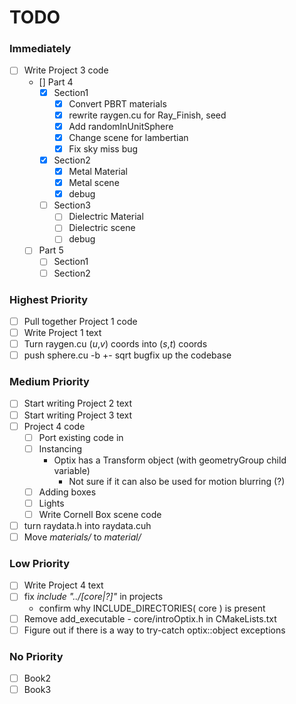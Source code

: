 # TODO #

### Immediately ###
- [ ] Write Project 3 code
  - [] Part 4
    - [x] Section1
      - [x] Convert PBRT materials
      - [x] rewrite raygen.cu for Ray_Finish, seed
      - [x] Add randomInUnitSphere
      - [x] Change scene for lambertian
      - [x] Fix sky miss bug
    - [x] Section2
      - [x] Metal Material
      - [x] Metal scene
      - [x] debug
    - [ ] Section3
      - [ ] Dielectric Material
      - [ ] Dielectric scene
      - [ ] debug
  - [ ] Part 5
    - [ ] Section1
    - [ ] Section2

### Highest Priority ###
- [ ] Pull together Project 1 code
- [ ] Write Project 1 text
- [ ] Turn raygen.cu (*u*,*v*) coords into (*s*,*t*) coords
- [ ] push sphere.cu -b +- sqrt bugfix up the codebase

### Medium Priority ###
- [ ] Start writing Project 2 text
- [ ] Start writing Project 3 text
- [ ] Project 4 code
  - [ ] Port existing code in
  - [ ] Instancing
    - Optix has a Transform object (with geometryGroup child variable)
      - Not sure if it can also be used for motion blurring (?)
  - [ ] Adding boxes
  - [ ] Lights
  - [ ] Write Cornell Box scene code
- [ ] turn raydata.h into raydata.cuh
- [ ] Move *materials/* to *material/*

### Low Priority ###
- [ ] Write Project 4 text
- [ ] fix *include "../[core|?]"* in projects
  - confirm why INCLUDE_DIRECTORIES( core ) is present
- [ ] Remove add_executable - core/introOptix.h in CMakeLists.txt
- [ ] Figure out if there is a way to try-catch optix::object exceptions 

### No Priority ###
- [ ] Book2
- [ ] Book3